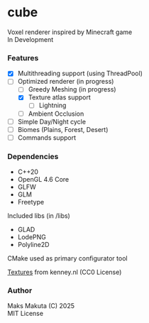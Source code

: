 # cube

 Voxel renderer inspired by Minecraft game  
 In Development

### Features

- [X] Multithreading support (using ThreadPool)
- [ ] Optimized renderer (in progress)
    - [ ] Greedy Meshing (in progress)
  - [X] Texture atlas support
    - [ ] Lightning
  - [ ] Ambient Occlusion
- [ ] Simple Day/Night cycle
- [ ] Biomes (Plains, Forest, Desert)
- [ ] Commands support

### Dependencies 

 - C++20
- OpenGL 4.6 Core
 - GLFW
 - GLM
 - Freetype

 Included libs (in /libs)
 - GLAD 
 - LodePNG 
 - Polyline2D 

 CMake used as primary configurator tool

[Textures](https://www.kenney.nl/assets/voxel-pack) from kenney.nl (CC0 License)

### Author
 Maks Makuta (C) 2025  
 MIT License